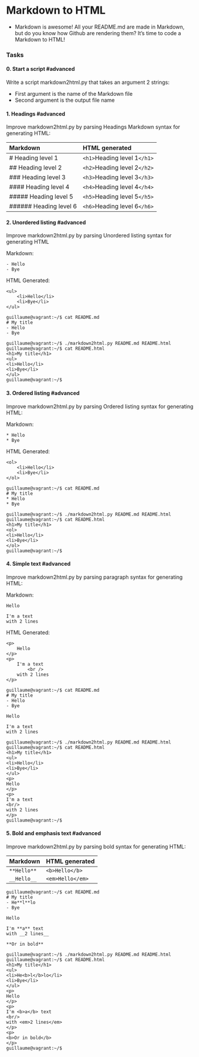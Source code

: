 # Markdown to HTML
* Markdown is awesome! All your README.md are made in Markdown, but do you know how Github are rendering them? It’s time to code a Markdown to HTML!

### Tasks

#### 0. Start a script #advanced
Write a script markdown2html.py that takes an argument 2 strings:

* First argument is the name of the Markdown file
* Second argument is the output file name

#### 1. Headings #advanced
Improve markdown2html.py by parsing Headings Markdown syntax for generating HTML:

| Markdown          | HTML generated           |
| :---------------- | :---------------------- |
| # Heading level 1 | `<h1>`Heading level 1`</h1>` |
| ## Heading level 2 | `<h2>`Heading level 2`</h2>` |
| ### Heading level 3 | `<h3>`Heading level 3`</h3>` |
| #### Heading level 4 | `<h4>`Heading level 4`</h4>` |
| ##### Heading level 5 | `<h5>`Heading level 5`</h5>` |
| ###### Heading level 6 | `<h6>`Heading level 6`</h6>` |

#### 2. Unordered listing #advanced
Improve markdown2html.py by parsing Unordered listing syntax for generating HTML

Markdown: 
```
- Hello
- Bye
```
HTML Generated: 
```
<ul>
    <li>Hello</li>
    <li>Bye</li>
</ul>
```
```
guillaume@vagrant:~/$ cat README.md
# My title
- Hello
- Bye

guillaume@vagrant:~/$ ./markdown2html.py README.md README.html 
guillaume@vagrant:~/$ cat README.html 
<h1>My title</h1>
<ul>
<li>Hello</li>
<li>Bye</li>
</ul>
guillaume@vagrant:~/$
```

#### 3. Ordered listing #advanced
Improve markdown2html.py by parsing Ordered listing syntax for generating HTML:

Markdown: 
```
* Hello
* Bye
```
HTML Generated: 
```
<ol>
    <li>Hello</li>
    <li>Bye</li>
</ol>
```
```
guillaume@vagrant:~/$ cat README.md
# My title
* Hello
* Bye

guillaume@vagrant:~/$ ./markdown2html.py README.md README.html 
guillaume@vagrant:~/$ cat README.html 
<h1>My title</h1>
<ol>
<li>Hello</li>
<li>Bye</li>
</ol>
guillaume@vagrant:~/$
```

#### 4. Simple text #advanced
Improve markdown2html.py by parsing paragraph syntax for generating HTML:

Markdown: 
```
Hello

I'm a text
with 2 lines
```
HTML Generated: 
```
<p>
    Hello
</p>
<p>
    I'm a text
        <br />
    with 2 lines
</p>
```
```
guillaume@vagrant:~/$ cat README.md
# My title
- Hello
- Bye

Hello

I'm a text
with 2 lines

guillaume@vagrant:~/$ ./markdown2html.py README.md README.html 
guillaume@vagrant:~/$ cat README.html 
<h1>My title</h1>
<ul>
<li>Hello</li>
<li>Bye</li>
</ul>
<p>
Hello
</p>
<p>
I'm a text
<br/>
with 2 lines
</p>
guillaume@vagrant:~/$ 
```

#### 5. Bold and emphasis text #advanced
Improve markdown2html.py by parsing bold syntax for generating HTML:

| Markdown    | HTML generated |
| :---------- | :------------- |
| `**Hello**` | `<b>Hello</b>` |
| `__Hello__` | `<em>Hello</em>` |
```
guillaume@vagrant:~/$ cat README.md
# My title
- He**l**lo
- Bye

Hello

I'm **a** text
with __2 lines__

**Or in bold**

guillaume@vagrant:~/$ ./markdown2html.py README.md README.html 
guillaume@vagrant:~/$ cat README.html 
<h1>My title</h1>
<ul>
<li>He<b>l</b>lo</li>
<li>Bye</li>
</ul>
<p>
Hello
</p>
<p>
I'm <b>a</b> text
<br/>
with <em>2 lines</em>
</p>
<p>
<b>Or in bold</b>
</p>
guillaume@vagrant:~/$ 
```
